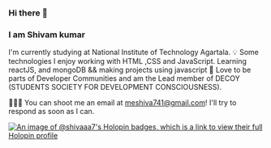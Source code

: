 ### Hi there 👋
### I am Shivam kumar
  I'm currently studying at National Institute of Technology Agartala.
💡 Some technologies I enjoy working with HTML ,CSS and  JavaScript.
 Learning reactJS, and mongoDB &&  making projects using javascript 
🌳  Love to be parts of Developer Communities and am the Lead member of DECOY (STUDENTS SOCIETY FOR DEVELOPMENT CONSCIOUSNESS).




👨🏻‍💻  You can shoot me an email at meshiva741@gmail.com! I'll try to respond as soon as I can.
<!--
**shivaaa7/shivaaa7** is a ✨ _special_ ✨ repository because its `README.md` (this file) appears on your GitHub profile.

Here are some ideas to get you started:

- 🔭 I’m currently working on ...
- 🌱 I’m currently learning ...
- 👯 I’m looking to collaborate on ...
- 🤔 I’m looking for help with ...
- 💬 Ask me about ...
- 📫 How to reach me: ...
- 😄 Pronouns: ...
- ⚡ Fun fact: ...
-->
[![An image of @shivaaa7's Holopin badges, which is a link to view their full Holopin profile](https://holopin.me/shivaaa7)](https://holopin.io/@shivaaa7)
